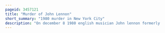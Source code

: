 ```yaml
---
pageid: 3457121
title: "Murder of John Lennon"
short_summary: "1980 murder in New York City"
description: "On december 8 1980 english musician John lennon formerly of the Beatles was shot and fatally wounded in the Archway of the Dakota in his Residence in new York City. The Killer Mark David Chapman was an american Beatles Fan who was jealous and enraged by Lennon's lifestyle alongside his 1966 Comment that the Beatles were more popular than Jesus. Chapman said he was inspired by the fictional Character holden Caulfield from J J. D. In Salinger's Novel the Catcher in the Rye a phony Killer who loathes Hypocrisy."
---
```

